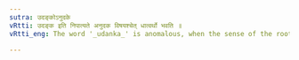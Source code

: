 ```yaml
---
sutra: उदङ्कोऽनुदके
vRtti: उदङ्क इति निपात्यते अनुदक विषयश्चेत् धात्वर्थो भवति ॥
vRtti_eng: The word '_udanka_' is anomalous, when the sense of the root refers to subjects other than 'water'.

---
```

